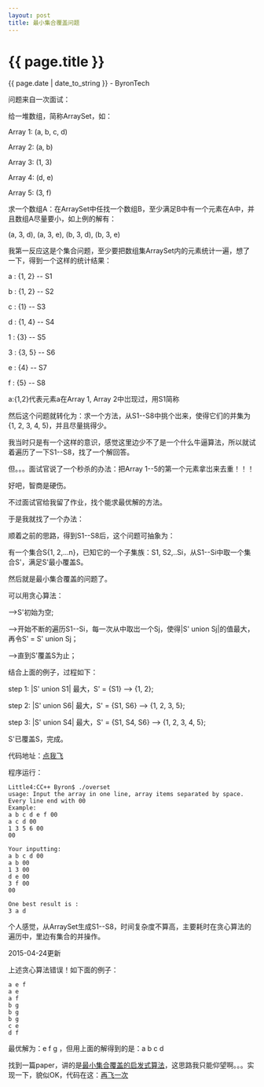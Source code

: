 ```yaml
---
layout: post
title: 最小集合覆盖问题  
---
```


{{ page.title }}
================
<p class="date">{{ page.date | date_to_string }} - ByronTech</p>

问题来自一次面试：

给一堆数组，简称ArraySet，如：

Array 1: (a, b, c, d)

Array 2: (a, b)

Array 3: (1, 3)

Array 4: (d, e)

Array 5: (3, f)

求一个数组A：在ArraySet中任找一个数组B，至少满足B中有一个元素在A中，并且数组A尽量要小，如上例的解有：

(a, 3, d), (a, 3, e), (b, 3, d), (b, 3, e)

我第一反应这是个集合问题，至少要把数组集ArraySet内的元素统计一遍，想了一下，得到一个这样的统计结果：

a : {1, 2} -- S1

b : {1, 2} -- S2

c : {1}    -- S3

d : {1, 4} -- S4

1 : {3}    -- S5

3 : {3, 5} -- S6

e : {4}    -- S7

f : {5}    -- S8

a:{1,2}代表元素a在Array 1, Array 2中岀现过，用S1简称

然后这个问题就转化为：求一个方法，从S1--S8中挑个岀来，使得它们的并集为{1, 2, 3, 4, 5)，并且尽量挑得少。

我当时只是有一个这样的意识，感觉这里边少不了是一个什么牛逼算法，所以就试着遍历了一下S1--S8，找了一个解回答。

但。。。面试官说了一个秒杀的办法：把Array 1--5的第一个元素拿岀来去重！！！

好吧，智商是硬伤。

不过面试官给我留了作业，找个能求最优解的方法。

于是我就找了一个办法：

顺着之前的思路，得到S1--S8后，这个问题可抽象为：

有一个集合S{1, 2,...n}，已知它的一个子集族：S1, S2,..Si，从S1--Si中取一个集合S\'，满足S\'最小覆盖S。

然后就是最小集合覆盖的问题了。

可以用贪心算法：

-->S\'初始为空;

-->开始不断的遍历S1--Si，每一次从中取岀一个Sj，使得\|S\' union Sj\|的值最大，再令S\' = S\' union Sj；

-->直到S\'覆盖S为止；

结合上面的例子，过程如下：

step 1: \|S\' union S1\| 最大，S\' = {S1}  --> {1, 2};

step 2: \|S\' union S6\| 最大，S\' = {S1, S6} --> {1, 2, 3, 5};

step 3: \|S\' union S4\| 最大，S\' = {S1, S4, S6} --> {1, 2, 3, 4, 5};

S\'已覆盖S，完成。

代码地址：[点我飞][1]

程序运行：

    Little4:CC++ Byron$ ./overset
    usage: Input the array in one line, array items separated by space.
    Every line end with 00
    Example: 
    a b c d e f 00
    a c d 00
    1 3 5 6 00
    00
    
    Your inputting: 
    a b c d 00
    a b 00
    1 3 00
    d e 00
    3 f 00
    00
    
    One best result is : 
    3 a d 


个人感觉，从ArraySet生成S1--S8，时间复杂度不算高，主要耗时在贪心算法的遍历中，里边有集合的并操作。


2015-04-24更新

上述贪心算法错误！如下面的例子：

    a e f 
    a e 
    a f 
    b g 
    b g 
    b g 
    c e 
    d f

最优解为：e f g ，但用上面的解得到的是：a b c d

找到一篇paper，讲的是[最小集合覆盖的启发式算法][2]，这思路我只能仰望啊。。。实现一下，貌似OK，代码在这：[再飞一次][3]

[1]: https://github.com/byron90/cpp/blob/master/setover.cpp   "setover.cpp 代码地址"
[2]: http://wenku.baidu.com/view/abe644d10029bd64783e2ca2.html?re=view   "启发式算法 地址"
[3]: https://github.com/byron90/cpp/blob/master/setcover_new.cpp   "setcover_new.cpp 代码地址"
